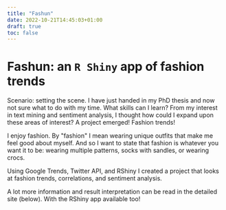 ```yaml
---
title: "Fashun"
date: 2022-10-21T14:45:03+01:00
draft: true
toc: false
---
```


# Fashun: an `R Shiny` app of fashion trends

Scenario: setting the scene. I have just handed in my PhD thesis and now not sure what to do with my time. What skills can I learn? From my interest in text mining and sentiment analysis, I thought how could I expand upon these areas of interest?
A project emerged! Fashion trends!

I enjoy fashion. By "fashion" I mean wearing unique outfits that make me feel good about myself. And so I want to state that fashion is whatever you want it to be: wearing multiple patterns, socks with sandles, or wearing crocs.

Using Google Trends, Twitter API, and RShiny I created a project that looks at fashion trends, correlations, and sentiment analysis.


A lot more information and result interpretation can be read in the detailed site (below).
With the RShiny app available too!